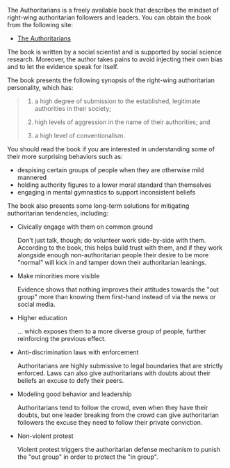 The Authoritarians is a freely available book that describes the mindset of
right-wing authoritarian followers and leaders.  You can obtain the book from
the following site:

* [The Authoritarians](https://theauthoritarians.org/)

The book is written by a social scientist and is supported by social science
research.  Moreover, the author takes pains to avoid injecting their own bias
and to let the evidence speak for itself.

The book presents the following synopsis of the right-wing authoritarian
personality, which has:

> 1) a high degree of submission to the established, legitimate authorities in
> their society;
>
> 2) high levels of aggression in the name of their authorities; and
>
> 3) a high level of conventionalism.

You should read the book if you are interested in understanding some of their
more surprising behaviors such as:

* despising certain groups of people when they are otherwise mild mannered
* holding authority figures to a lower moral standard than themselves
* engaging in mental gymnastics to support inconsistent beliefs

The book also presents some long-term solutions for mitigating authoritarian
tendencies, including:

* Civically engage with them on common ground

  Don't just talk, though; do volunteer work side-by-side with them.  According
  to the book, this helps build trust with them, and if they work alongside
  enough non-authoritarian people their desire to be more "normal" will kick in
  and tamper down their authoritarian leanings.

* Make minorities more visible

  Evidence shows that nothing improves their attitudes towards the "out group"
  more than knowing them first-hand instead of via the news or social media.

* Higher education

  … which exposes them to a more diverse group of people, further reinforcing
  the previous effect.

* Anti-discrimination laws with enforcement

  Authoritarians are highly submissive to legal boundaries that are strictly
  enforced.  Laws can also give authoritarians with doubts about their beliefs
  an excuse to defy their peers.

* Modeling good behavior and leadership

  Authoritarians tend to follow the crowd, even when they have their doubts, but
  one leader breaking from the crowd can give authoritarian followers the excuse
  they need to follow their private conviction.

* Non-violent protest

  Violent protest triggers the authoritarian defense mechanism to punish the
  "out group" in order to protect the "in group".
